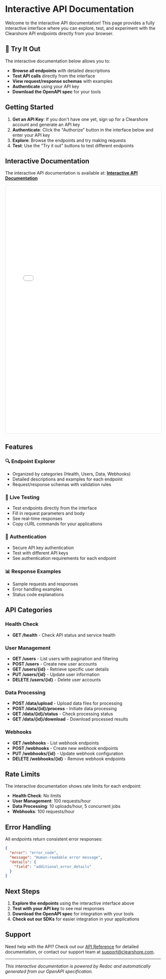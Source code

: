 # Interactive API Documentation

Welcome to the interactive API documentation! This page provides a fully interactive interface where you can explore, test, and experiment with the Clearshore API endpoints directly from your browser.

## 🚀 Try It Out

The interactive documentation below allows you to:

- **Browse all endpoints** with detailed descriptions
- **Test API calls** directly from the interface
- **View request/response schemas** with examples
- **Authenticate** using your API key
- **Download the OpenAPI spec** for your tools

## Getting Started

1. **Get an API Key**: If you don't have one yet, sign up for a Clearshore account and generate an API key
2. **Authenticate**: Click the "Authorize" button in the interface below and enter your API key
3. **Explore**: Browse the endpoints and try making requests
4. **Test**: Use the "Try it out" buttons to test different endpoints

## Interactive Documentation

The interactive API documentation is available at: **[Interactive API Documentation](/api-interactive.html)**

<iframe 
  src="/api-interactive.html" 
  width="100%" 
  height="800px" 
  frameborder="0"
  style="border: 1px solid #e1e5e9; border-radius: 8px;"
  title="Interactive API Documentation">
</iframe>

## Features

### 🔍 **Endpoint Explorer**
- Organized by categories (Health, Users, Data, Webhooks)
- Detailed descriptions and examples for each endpoint
- Request/response schemas with validation rules

### 🧪 **Live Testing**
- Test endpoints directly from the interface
- Fill in request parameters and body
- See real-time responses
- Copy cURL commands for your applications

### 🔐 **Authentication**
- Secure API key authentication
- Test with different API keys
- See authentication requirements for each endpoint

### 📊 **Response Examples**
- Sample requests and responses
- Error handling examples
- Status code explanations

## API Categories

### Health Check
- **GET /health** - Check API status and service health

### User Management
- **GET /users** - List users with pagination and filtering
- **POST /users** - Create new user accounts
- **GET /users/{id}** - Retrieve specific user details
- **PUT /users/{id}** - Update user information
- **DELETE /users/{id}** - Delete user accounts

### Data Processing
- **POST /data/upload** - Upload data files for processing
- **POST /data/{id}/process** - Initiate data processing
- **GET /data/{id}/status** - Check processing status
- **GET /data/{id}/download** - Download processed results

### Webhooks
- **GET /webhooks** - List webhook endpoints
- **POST /webhooks** - Create new webhook endpoints
- **PUT /webhooks/{id}** - Update webhook configuration
- **DELETE /webhooks/{id}** - Remove webhook endpoints

## Rate Limits

The interactive documentation shows rate limits for each endpoint:

- **Health Check**: No limits
- **User Management**: 100 requests/hour
- **Data Processing**: 10 uploads/hour, 5 concurrent jobs
- **Webhooks**: 100 requests/hour

## Error Handling

All endpoints return consistent error responses:

```json
{
  "error": "error_code",
  "message": "Human-readable error message",
  "details": {
    "field": "additional_error_details"
  }
}
```

## Next Steps

1. **Explore the endpoints** using the interactive interface above
2. **Test with your API key** to see real responses
3. **Download the OpenAPI spec** for integration with your tools
4. **Check out our SDKs** for easier integration in your applications

## Support

Need help with the API? Check out our [API Reference](/api/reference) for detailed documentation, or contact our support team at support@clearshore.com.

---

*This interactive documentation is powered by Redoc and automatically generated from our OpenAPI specification.*

